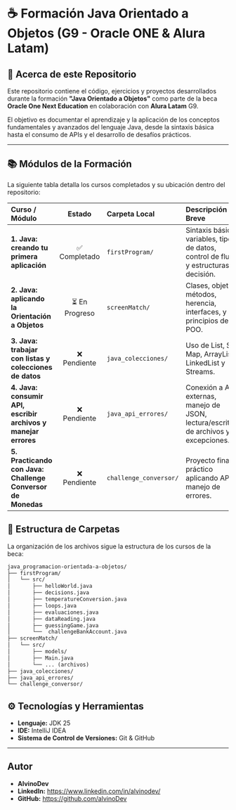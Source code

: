 # ☕ Formación Java Orientado a Objetos (G9 - Oracle ONE & Alura Latam)

## 🌟 Acerca de este Repositorio

Este repositorio contiene el código, ejercicios y proyectos desarrollados durante la formación **"Java Orientado a Objetos"** como parte de la beca **Oracle One Next Education** en colaboración con **Alura Latam** G9.

El objetivo es documentar el aprendizaje y la aplicación de los conceptos fundamentales y avanzados del lenguaje Java, desde la sintaxis básica hasta el consumo de APIs y el desarrollo de desafíos prácticos.

---

## 📚 Módulos de la Formación

La siguiente tabla detalla los cursos completados y su ubicación dentro del repositorio:

| Curso / Módulo | Estado | Carpeta Local | Descripción Breve |
| :--- | :---: | :--- | :--- |
| **1. Java: creando tu primera aplicación** | ✅ Completado | `firstProgram/` | Sintaxis básica, variables, tipos de datos, control de flujo y estructuras de decisión. |
| **2. Java: aplicando la Orientación a Objetos** | ⏳ En Progreso | `screenMatch/` | Clases, objetos, métodos, herencia, interfaces, y principios de POO. |
| **3. Java: trabajar con listas y colecciones de datos** | ❌ Pendiente | `java_colecciones/` | Uso de List, Set, Map, ArrayList, LinkedList y Streams. |
| **4. Java: consumir API, escribir archivos y manejar errores** | ❌ Pendiente | `java_api_errores/` | Conexión a APIs externas, manejo de JSON, lectura/escritura de archivos y excepciones. |
| **5. Practicando con Java: Challenge Conversor de Monedas** | ❌ Pendiente | `challenge_conversor/` | Proyecto final práctico aplicando API y manejo de errores. |


## 📂 Estructura de Carpetas

La organización de los archivos sigue la estructura de los cursos de la beca:

```txt
java_programacion-orientada-a-objetos/
├── firstProgram/
│   └── src/
│       ├── helloWorld.java
│       ├── decisions.java
│       ├── temperatureConversion.java
│       ├── loops.java
│       ├── evaluaciones.java
│       ├── dataReading.java
│       ├── guessingGame.java
│       └──  challengeBankAccount.java
├── screenMatch/
│   └── src/
│       ├── models/
│       ├── Main.java
│       └── ... (archivos)
├── java_colecciones/
├── java_api_errores/
└── challenge_conversor/
```

## ⚙️ Tecnologías y Herramientas

* **Lenguaje:** JDK 25
* **IDE:** IntelliJ IDEA
* **Sistema de Control de Versiones:** Git & GitHub

---

## Autor

* **AlvinoDev**
* **LinkedIn:** https://www.linkedin.com/in/alvinodev/
* **GitHub:** https://github.com/alvinoDev